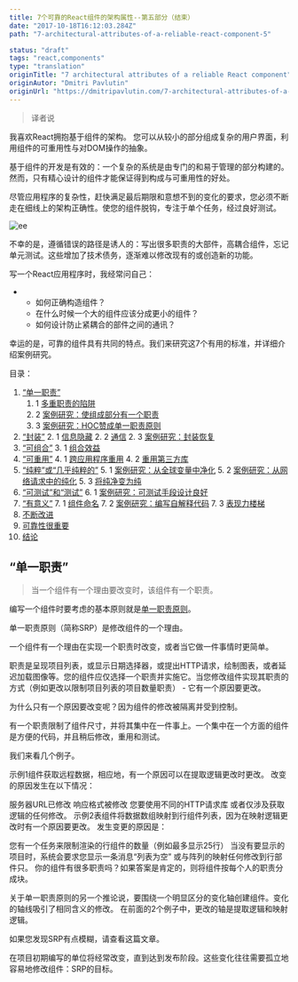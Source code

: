 ```yaml
---
title: 7个可靠的React组件的架构属性--第五部分（结束）
date: "2017-10-18T16:12:03.284Z"
path: "7-architectural-attributes-of-a-reliable-react-component-5"

status: "draft"
tags: "react,components"
type: "translation"
originTitle: "7 architectural attributes of a reliable React component"
originAutor: "Dmitri Pavlutin"
originUrl: "https://dmitripavlutin.com/7-architectural-attributes-of-a-reliable-react-component/?utm_source=reactnl&utm_medium=email#1singleresponsibility"
---
```


> 译者说

我喜欢React拥抱基于组件的架构。 您可以从较小的部分组成复杂的用户界面，利用组件的可重用性与对DOM操作的抽象。

基于组件的开发是有效的：一个复杂的系统是由专门的和易于管理的部分构建的。 然而，只有精心设计的组件才能保证得到构成与可重用性的好处。

尽管应用程序的复杂性，赶快满足最后期限和意想不到的变化的要求，您必须不断走在细线上的架构正确性。使您的组件脱钩，专注于单个任务，经过良好测试。

![ee](https://dmitripavlutin.com/content/images/2017/07/work-life-balance.jpg)

不幸的是，遵循错误的路径是诱人的：写出很多职责的大部件，高耦合组件，忘记单元测试。这些增加了技术债务，逐渐难以修改现有的或创造新的功能。

写一个React应用程序时，我经常问自己：

* 
    * 如何正确构造组件？
    * 在什么时候一个大的组件应该分成更小的组件？
    * 如何设计防止紧耦合的部件之间的通讯？

幸运的是，可靠的组件具有共同的特点。我们来研究这7个有用的标准，并详细介绍案例研究。

目录：

1. [“单一职责” ](#1)
    1. 1 [多重职责的陷阱](#1.1) 
    1. 2 [案例研究：使组成部分有一个职责](#1.2)
    1. 3 [案例研究：HOC赞成单一职责原则](#1.3)
2. [“封装”](#2)
    2. 1 [信息隐藏](#2.1)
    2. 2 [通信](#2.2)
    2. 3 [案例研究：封装恢复](#2.3)
3. [“可组合”](#3)
    3. 1 [组合效益](#3.1)
4. [“可重用”](#4)
    4. 1 [跨应用程序重用](#4.1)
    4. 2 [重用第三方库](#4.2)
5. [“纯粹”或“几乎纯粹的”](#5)
    5. 1 [案例研究：从全球变量中净化](#5.1)
    5. 2 [案例研究：从网络请求中的纯化](#5.2)
    5. 3 [将纯净变为纯](#5.3)
6. [“可测试”和“测试”](#6)
    6. 1 [案例研究：可测试手段设计良好](#6.1)
7. [“有意义”](#7)
    7. 1 [组件命名](#7.1)
    7. 2 [案例研究：编写自解释代码](#7.2)
    7. 3 [表现力楼梯](#7.3)
8. [不断改进](#8)
9. [可靠性很重要](#9)
10. [结论](#10)

<h2 id="1">“单一职责”</h2>

> 当一个组件有一个理由要改变时，该组件有一个职责。

编写一个组件时要考虑的基本原则就是[单一职责原则](https://en.wikipedia.org/wiki/Single_responsibility_principle)。

单一职责原则（简称SRP）是修改组件的一个理由。

一个组件有一个理由在实现一个职责时改变，或者当它做一件事情时更简单。

职责是呈现项目列表，或显示日期选择器，或提出HTTP请求，绘制图表，或者延迟加载图像等。您的组件应仅选择一个职责并实施它。当您修改组件实现其职责的方式（例如更改以限制项目列表的项目数量职责） - 它有一个原因要更改。

为什么只有一个原因要改变呢？因为组件的修改被隔离并受到控制。

有一个职责限制了组件尺寸，并将其集中在一件事上。一个集中在一个方面的组件是方便的代码，并且稍后修改，重用和测试。

我们来看几个例子。

示例1组件获取远程数据，相应地，有一个原因可以在提取逻辑更改时更改。
改变的原因发生在以下情况：

服务器URL已修改
响应格式被修改
您要使用不同的HTTP请求库
或者仅涉及获取逻辑的任何修改。
示例2表组件将数据数组映射到行组件列表，因为在映射逻辑更改时有一个原因要更改。
发生变更的原因是：

您有一个任务来限制渲染的行组件的数量（例如最多显示25行）
当没有要显示的项目时，系统会要求您显示一条消息“列表为空”
或与阵列的映射任何修改到行部件只。
你的组件有很多职责吗？如果答案是肯定的，则将组件按每个人的职责分成块。

关于单一职责原则的另一个推论说，要围绕一个明显区分的变化轴创建组件。变化的轴线吸引了相同含义的修改。
在前面的2个例子中，更改的轴是提取逻辑和映射逻辑。

如果您发现SRP有点模糊，请查看这篇文章。

在项目初期编写的单位将经常改变，直到达到发布阶段。这些变化往往需要孤立地容易地修改组件：SRP的目标。